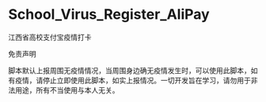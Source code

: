 # School_Virus_Register_AliPay
江西省高校支付宝疫情打卡


免责声明

脚本默认上报周围无疫情情况，当周围身边确无疫情发生时，可以使用此脚本，如有疫情，请停止立即使用此脚本，如实上报情况。一切开发旨在学习，请勿用于非法用途，所有不当使用与本人无关。
